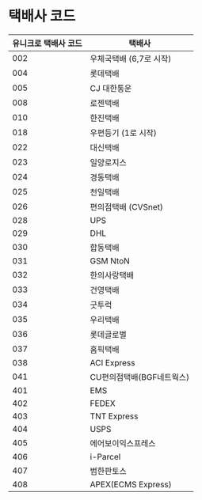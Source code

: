 # 택배사 코드

| 유니크로 택배사 코드 | 택배사                |
| ----------- | ------------------ |
| 002         | 우체국택배 (6,7로 시작)    |
| 004         | 롯데택배               |
| 005         | CJ 대한통운            |
| 008         | 로젠택배               |
| 010         | 한진택배               |
| 018         | 우편등기 (1로 시작)       |
| 022         | 대신택배               |
| 023         | 일양로지스              |
| 024         | 경동택배               |
| 025         | 천일택배               |
| 026         | 편의점택배 (CVSnet)     |
| 028         | UPS                |
| 029         | DHL                |
| 030         | 합동택배               |
| 031         | GSM NtoN           |
| 032         | 한의사랑택배             |
| 033         | 건영택배               |
| 034         | 굿투럭                |
| 035         | 우리택배               |
| 036         | 롯데글로벌              |
| 037         | 홈픽택배               |
| 038         | ACI Express        |
| 041         | CU편의점택배(BGF네트웍스)   |
| 401         | EMS                |
| 402         | FEDEX              |
| 403         | TNT Express        |
| 404         | USPS               |
| 405         | 에어보이익스프레스          |
| 406         | i-Parcel           |
| 407         | 범한판토스              |
| 408         | APEX(ECMS Express) |
